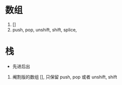# 数组
1. []
2. push, pop, unshift, shift, splice,

# 栈
- 先进后出
1. 阉割版的数组 [], 只保留 push, pop 或者 unshift, shift
